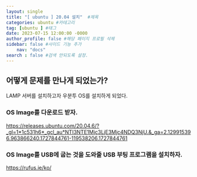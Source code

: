 ```yaml
---
layout: single
title: "[ ubuntu ] 20.04 설치"  #제목
categories: ubuntu #카테고리
tag: [ubuntu ] #태그
date: 2023-07-15 12:00:00 -0000
author_profile: false #해당 페이지 프로필 삭제
sidebar: false #사이드 기능 추가
    nav: "docs" 
search : false #검색 안되도록 설정.
---
```


## 어떻게 문제를 만나게 되었는가?

LAMP 서버를 설치하고자 우분투 OS를 설치하게 되었다. 


### OS Image를 다운로드 받자.
https://releases.ubuntu.com/20.04.6/?_gl=1*1c531h6*_gcl_au*NTI3NTE1Mjc3LjE3Mjc4NDQ3NjU.&_ga=2.129915396.963866240.1727844761-119538206.1727844761

### OS Image를 USB에 굽는 것을 도와줄 USB 부팅 프로그램을 설치하자.
https://rufus.ie/ko/


